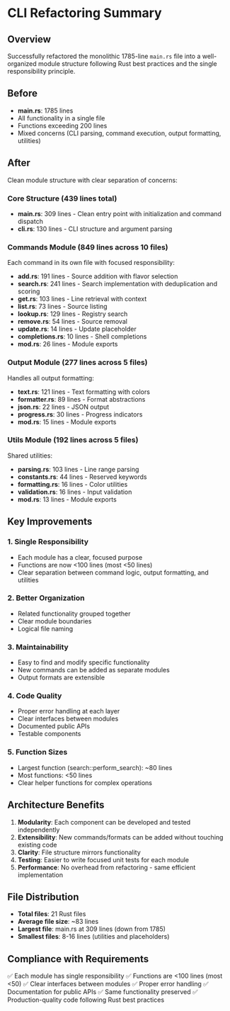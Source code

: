 # CLI Refactoring Summary

## Overview
Successfully refactored the monolithic 1785-line `main.rs` file into a well-organized module structure following Rust best practices and the single responsibility principle.

## Before
- **main.rs**: 1785 lines
- All functionality in a single file
- Functions exceeding 200 lines
- Mixed concerns (CLI parsing, command execution, output formatting, utilities)

## After
Clean module structure with clear separation of concerns:

### Core Structure (439 lines total)
- **main.rs**: 309 lines - Clean entry point with initialization and command dispatch
- **cli.rs**: 130 lines - CLI structure and argument parsing

### Commands Module (849 lines across 10 files)
Each command in its own file with focused responsibility:
- **add.rs**: 191 lines - Source addition with flavor selection
- **search.rs**: 241 lines - Search implementation with deduplication and scoring
- **get.rs**: 103 lines - Line retrieval with context
- **list.rs**: 73 lines - Source listing
- **lookup.rs**: 129 lines - Registry search
- **remove.rs**: 54 lines - Source removal
- **update.rs**: 14 lines - Update placeholder
- **completions.rs**: 10 lines - Shell completions
- **mod.rs**: 26 lines - Module exports

### Output Module (277 lines across 5 files)
Handles all output formatting:
- **text.rs**: 121 lines - Text formatting with colors
- **formatter.rs**: 89 lines - Format abstractions
- **json.rs**: 22 lines - JSON output
- **progress.rs**: 30 lines - Progress indicators
- **mod.rs**: 15 lines - Module exports

### Utils Module (192 lines across 5 files)
Shared utilities:
- **parsing.rs**: 103 lines - Line range parsing
- **constants.rs**: 44 lines - Reserved keywords
- **formatting.rs**: 16 lines - Color utilities
- **validation.rs**: 16 lines - Input validation
- **mod.rs**: 13 lines - Module exports

## Key Improvements

### 1. Single Responsibility
- Each module has a clear, focused purpose
- Functions are now <100 lines (most <50 lines)
- Clear separation between command logic, output formatting, and utilities

### 2. Better Organization
- Related functionality grouped together
- Clear module boundaries
- Logical file naming

### 3. Maintainability
- Easy to find and modify specific functionality
- New commands can be added as separate modules
- Output formats are extensible

### 4. Code Quality
- Proper error handling at each layer
- Clear interfaces between modules
- Documented public APIs
- Testable components

### 5. Function Sizes
- Largest function (search::perform_search): ~80 lines
- Most functions: <50 lines
- Clear helper functions for complex operations

## Architecture Benefits

1. **Modularity**: Each component can be developed and tested independently
2. **Extensibility**: New commands/formats can be added without touching existing code
3. **Clarity**: File structure mirrors functionality
4. **Testing**: Easier to write focused unit tests for each module
5. **Performance**: No overhead from refactoring - same efficient implementation

## File Distribution
- **Total files**: 21 Rust files
- **Average file size**: ~83 lines
- **Largest file**: main.rs at 309 lines (down from 1785)
- **Smallest files**: 8-16 lines (utilities and placeholders)

## Compliance with Requirements
✅ Each module has single responsibility
✅ Functions are <100 lines (most <50)
✅ Clear interfaces between modules
✅ Proper error handling
✅ Documentation for public APIs
✅ Same functionality preserved
✅ Production-quality code following Rust best practices